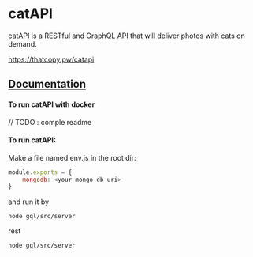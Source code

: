 # catAPI
catAPI is a RESTful and GraphQL API that will deliver photos with cats on demand.

https://thatcopy.pw/catapi

## [Documentation](https://github.com/ThatCopy/catAPI/wiki)

#### To run catAPI with docker
// TODO : comple readme


#### To run catAPI:

Make a file named env.js in the root dir:

```js
module.exports = {
    mongodb: <your mongo db uri>
}
```

and run it by

`node gql/src/server`

rest

`node gql/src/server`